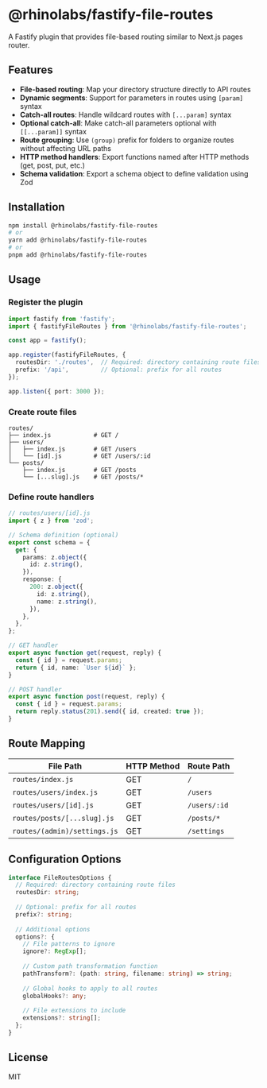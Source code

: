 # @rhinolabs/fastify-file-routes

A Fastify plugin that provides file-based routing similar to Next.js pages router.

## Features

- **File-based routing**: Map your directory structure directly to API routes
- **Dynamic segments**: Support for parameters in routes using `[param]` syntax
- **Catch-all routes**: Handle wildcard routes with `[...param]` syntax
- **Optional catch-all**: Make catch-all parameters optional with `[[...param]]` syntax
- **Route grouping**: Use `(group)` prefix for folders to organize routes without affecting URL paths
- **HTTP method handlers**: Export functions named after HTTP methods (get, post, put, etc.)
- **Schema validation**: Export a schema object to define validation using Zod

## Installation

```bash
npm install @rhinolabs/fastify-file-routes
# or
yarn add @rhinolabs/fastify-file-routes
# or
pnpm add @rhinolabs/fastify-file-routes
```

## Usage

### Register the plugin

```typescript
import fastify from 'fastify';
import { fastifyFileRoutes } from '@rhinolabs/fastify-file-routes';

const app = fastify();

app.register(fastifyFileRoutes, {
  routesDir: './routes',  // Required: directory containing route files
  prefix: '/api',         // Optional: prefix for all routes
});

app.listen({ port: 3000 });
```

### Create route files

```
routes/
├── index.js            # GET /
├── users/
│   ├── index.js        # GET /users
│   └── [id].js         # GET /users/:id
└── posts/
    ├── index.js        # GET /posts
    └── [...slug].js    # GET /posts/*
```

### Define route handlers

```typescript
// routes/users/[id].js
import { z } from 'zod';

// Schema definition (optional)
export const schema = {
  get: {
    params: z.object({
      id: z.string(),
    }),
    response: {
      200: z.object({
        id: z.string(),
        name: z.string(),
      }),
    },
  },
};

// GET handler
export async function get(request, reply) {
  const { id } = request.params;
  return { id, name: `User ${id}` };
}

// POST handler
export async function post(request, reply) {
  const { id } = request.params;
  return reply.status(201).send({ id, created: true });
}
```

## Route Mapping

| File Path | HTTP Method | Route Path |
|-----------|------------|------------|
| `routes/index.js` | GET | `/` |
| `routes/users/index.js` | GET | `/users` |
| `routes/users/[id].js` | GET | `/users/:id` |
| `routes/posts/[...slug].js` | GET | `/posts/*` |
| `routes/(admin)/settings.js` | GET | `/settings` |

## Configuration Options

```typescript
interface FileRoutesOptions {
  // Required: directory containing route files
  routesDir: string;
  
  // Optional: prefix for all routes
  prefix?: string;
  
  // Additional options
  options?: {
    // File patterns to ignore
    ignore?: RegExp[];
    
    // Custom path transformation function
    pathTransform?: (path: string, filename: string) => string;
    
    // Global hooks to apply to all routes
    globalHooks?: any;
    
    // File extensions to include
    extensions?: string[];
  };
}
```

## License

MIT